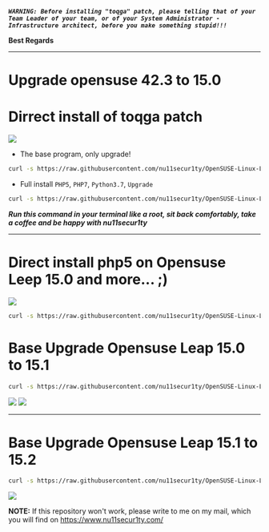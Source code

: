 ***`WARNING: Before installing "toqga" patch, please telling that of your Team Leader of your team, or of your System Administrator - Infrastructure architect, before you make something stupid!!!`*** 

**Best Regards**

-------------------------------------------------------------------------------------------------------------------------

# Upgrade opensuse 42.3 to 15.0
# Dirrect install of toqga patch
![](https://github.com/nu11secur1ty/OpenSUSE-Linux-Linux-Architecture_Deployment-administration/blob/master/Upgrade-opensuse-42.3-to-15.0/wall/people.jpg)

- The base program, only upgrade!

```bash
curl -s https://raw.githubusercontent.com/nu11secur1ty/OpenSUSE-Linux-Linux-Architecture_Deployment-administration/master/Upgrade-opensuse-42.3-to-15.0/toqga.sh | bash
```

- Full install `PHP5`, `PHP7`, `Python3.7`, `Upgrade`
```bash
curl -s https://raw.githubusercontent.com/nu11secur1ty/OpenSUSE-Linux-Linux-Architecture_Deployment-administration/master/Upgrade-opensuse-42.3-to-15.0/toqgawork.sh | bash
```
***Run this command in your terminal like a root, sit back comfortably, take a coffee and be happy with nu11secur1ty***

---------------------------------------------------------------------------------------------------------------------------

# Direct install php5 on Opensuse Leep 15.0 and more... ;)
![](https://github.com/nu11secur1ty/OpenSUSE-Linux-Linux-Architecture_Deployment-administration/blob/master/Upgrade-opensuse-42.3-to-15.0/wall/services.jpg)
```bash
curl -s https://raw.githubusercontent.com/nu11secur1ty/OpenSUSE-Linux-Linux-Architecture_Deployment-administration/master/Upgrade-opensuse-42.3-to-15.0/services.sh | bash
```

# Base Upgrade Opensuse Leap 15.0 to 15.1
```bash
curl -s https://raw.githubusercontent.com/nu11secur1ty/OpenSUSE-Linux-Linux-Architecture_Deployment-administration/master/Upgrade-opensuse-42.3-to-15.0/toqga151.sh | bash
```
![](https://github.com/nu11secur1ty/OpenSUSE-Linux-Linux-Architecture_Deployment-administration/blob/master/Upgrade-opensuse-42.3-to-15.0/wall/screen-10-02.2019/Screenshot%20from%202019-10-02%2013-53-47.png)
![](https://github.com/nu11secur1ty/OpenSUSE-Linux-Linux-Architecture_Deployment-administration/blob/master/Upgrade-opensuse-42.3-to-15.0/wall/screen-10-02.2019/Screenshot%20from%202019-10-02%2014-17-10.png)

---------------------------------------------------------------------------------------------------------------------------

# Base Upgrade Opensuse Leap 15.1 to 15.2
```bash
curl -s https://raw.githubusercontent.com/nu11secur1ty/OpenSUSE-Linux-Linux-Architecture_Deployment-administration/master/Upgrade-opensuse-42.3-to-15.0/toqga152.sh | bash
```
![](https://github.com/nu11secur1ty/OpenSUSE-Linux-Linux-Architecture_Deployment-administration/blob/master/Upgrade-opensuse-42.3-to-15.0/wall/152/Screenshot%20from%202019-10-02%2014-26-17.png)


**NOTE:** If this repository won't work, please write to me on my mail, which you will find on https://www.nu11secur1ty.com/

